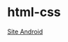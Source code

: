 # html-css
 
<a href="https://danieldelimadev.github.io/html-css/Desafios/desafio10/">Site Android</a> 